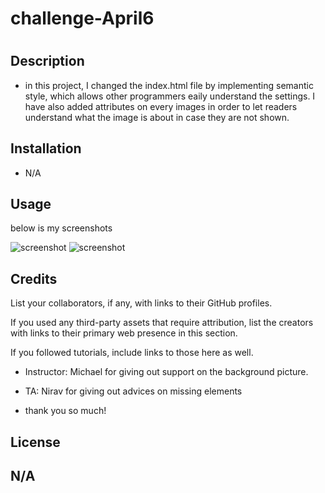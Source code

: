 # challenge-April6
# <Challemge-April6>

## Description

* in this project, I changed the index.html file by implementing semantic style, which allows other programmers eaily understand the settings. I have also added attributes on every images in order to let readers understand what the image is about in case they are not shown. 


## Installation


* N/A

## Usage

below is my screenshots 

![screenshot](../screenshot1.png)
![screenshot](../screenshot2.png)

## Credits

List your collaborators, if any, with links to their GitHub profiles.

If you used any third-party assets that require attribution, list the creators with links to their primary web presence in this section.

If you followed tutorials, include links to those here as well.

* Instructor: Michael   for giving out support on the background picture. 
* TA: Nirav   for giving out advices on missing elements 

* thank you so much!


## License

N/A
---
